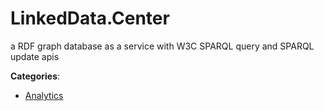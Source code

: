 # LinkedData.Center


a RDF graph database as a service with W3C SPARQL query and SPARQL update apis



**Categories**:

- [Analytics](https://github.com/apis-list/apis-list#analytics)



